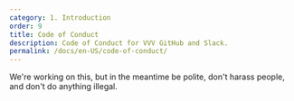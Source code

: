 ```yaml
---
category: 1. Introduction
order: 9
title: Code of Conduct
description: Code of Conduct for VVV GitHub and Slack.
permalink: /docs/en-US/code-of-conduct/
---
```


We're working on this, but in the meantime be polite, don't harass people, and don't do anything illegal.
